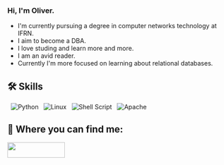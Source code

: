 ### Hi, I'm Oliver.

 - I'm currently pursuing a degree in computer networks technology at IFRN.
 - I aim to become a DBA.
 - I love studing and learn more and more.
 - I am an avid reader.
 - Currently I'm more focused on learning about relational databases.

    
## 🛠 Skills
   &nbsp;&nbsp;<img alt="Python" src="https://img.shields.io/badge/python-%2314354C.svg?style=for-the-badge&logo=python&logoColor=white"/>
   &nbsp;&nbsp;<img alt="Linux" src="https://img.shields.io/badge/Linux-FCC624?style=for-the-badge&logo=linux&logoColor=black">
   &nbsp;&nbsp;<img alt="Shell Script" src="https://img.shields.io/badge/shell_script-%23121011.svg?style=for-the-badge&logo=gnu-bash&logoColor=white"/>
   &nbsp;&nbsp;<img alt="Apache" src="https://img.shields.io/badge/apache-%23D42029.svg?style=for-the-badge&logo=apache&logoColor=white"/>
          
    
## 🔗 Where you can find me:
<a href="https://br.linkedin.com/in/oliver-calazans-28b52720b">
  <img width="130" height="35" src="https://img.shields.io/badge/linkedin-%230077B5.svg?style=for-the-badge&logo=linkedin&logoColor=white" />
</a>
